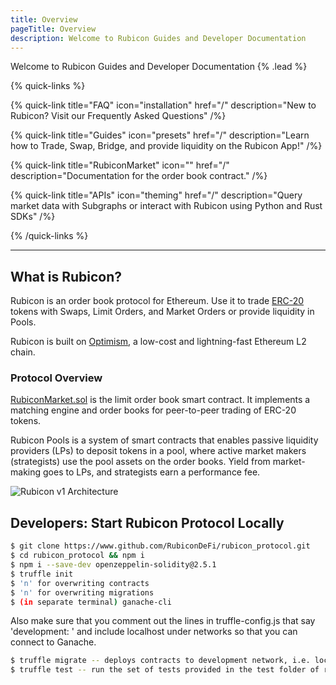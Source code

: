 ```yaml
---
title: Overview
pageTitle: Overview
description: Welcome to Rubicon Guides and Developer Documentation
---
```


Welcome to Rubicon Guides and Developer Documentation {% .lead %}

{% quick-links %}

{% quick-link title="FAQ" icon="installation" href="/" description="New to Rubicon? Visit our Frequently Asked Questions" /%}

{% quick-link title="Guides" icon="presets" href="/" description="Learn how to Trade, Swap, Bridge, and provide liquidity on the Rubicon App!" /%}

{% quick-link title="RubiconMarket" icon="" href="/" description="Documentation for the order book contract." /%}

{% quick-link title="APIs" icon="theming" href="/" description="Query market data with Subgraphs or interact with Rubicon using Python and Rust SDKs" /%}

{% /quick-links %}

---


## What is Rubicon?

Rubicon is an order book protocol for Ethereum. Use it to trade [ERC-20]([url](https://ethereum.org/en/developers/docs/standards/tokens/erc-20/)) tokens with Swaps, Limit Orders, and Market Orders or provide liquidity in Pools.

Rubicon is built on [Optimism](https://optimism.io/), a low-cost and lightning-fast Ethereum L2 chain.

### Protocol Overview

[RubiconMarket.sol](/docs/protocol/rubicon-market/rubicon-market) is the limit order book smart contract. It implements a matching engine and order books for peer-to-peer trading of ERC-20 tokens.

Rubicon Pools is a system of smart contracts that enables passive liquidity providers (LPs) to deposit tokens in a pool, where active market makers (strategists) use the pool assets on the order books. Yield from market-making goes to LPs, and strategists earn a performance fee.

![Rubicon v1 Architecture](/assets/Rubicon_v1_RubiconMarket.png)

## Developers: Start Rubicon Protocol Locally

```bash
$ git clone https://www.github.com/RubiconDeFi/rubicon_protocol.git   
$ cd rubicon_protocol && npm i
$ npm i --save-dev openzeppelin-solidity@2.5.1
$ truffle init
$ 'n' for overwriting contracts
$ 'n' for overwriting migrations
$ (in separate terminal) ganache-cli
```

Also make sure that you comment out the lines in truffle-config.js that say 'development: ' and include localhost under networks so that you can connect to Ganache.&#x20;

```bash
$ truffle migrate -- deploys contracts to development network, i.e. localhost
$ truffle test -- run the set of tests provided in the test folder of repo
```

